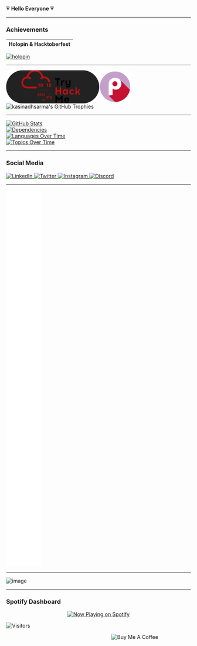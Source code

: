 💗 **Hello Everyone** 💗  

---

### Achievements  

| Holopin & Hacktoberfest |  
| - |  
[![holopin](https://holopin.me/kasinadhsarma)](https://holopin.io/@kasinadhsarma)  

---

<a href="https://tryhackme.com/p/kasinadhsarma" target="_blank">
  <img src="img/tryhackme.png" align="left" alt="TryHackMe" style="height:90px;">
</a>  
<a href="https://play.picoctf.org/users/kasinadhsarma" target="_blank">
  <img src="img/picoctf.png" align="left" alt="PicoCTF" style="height:90px;">
</a>  

![kasinadhsarma's GitHub Trophies](https://github-profile-trophy.vercel.app/?username=kasinadhsarma)  

---

[![GitHub Stats](https://stats.quine.sh/kasinadhsarma/github?theme=dark)](https://quine.sh?utm_source=widgets&utm_campaign=kasinadhsarma)  
[![Dependencies](https://stats.quine.sh/kasinadhsarma/dependencies?theme=dark)](https://quine.sh?utm_source=widgets&utm_campaign=kasinadhsarma)  
[![Languages Over Time](https://stats.quine.sh/kasinadhsarma/languages-over-time?theme=dark)](https://quine.sh?utm_source=widgets&utm_campaign=kasinadhsarma)  
[![Topics Over Time](https://stats.quine.sh/kasinadhsarma/topics-over-time?theme=dark)](https://quine.sh?utm_source=widgets&utm_campaign=kasinadhsarma)  

---

### Social Media  

<a href='https://www.linkedin.com/in/kasinadhasarma/' target="_blank">
  <img src="https://img.icons8.com/external-justicon-lineal-color-justicon/64/000000/external-linkedin-social-media-justicon-lineal-color-justicon.png" alt="LinkedIn"/>
</a>  
<a href='https://x.com/Kasinadha' target="_blank">
  <img src="https://img.icons8.com/external-justicon-lineal-color-justicon/64/000000/external-twitter-social-media-justicon-lineal-color-justicon.png" alt="Twitter"/>
</a>  
<a href='https://www.instagram.com/skasinadh/' target="_blank">
  <img src="https://img.icons8.com/external-justicon-lineal-color-justicon/64/000000/external-instagram-social-media-justicon-lineal-color-justicon.png" alt="Instagram"/>
</a>  
<a href='https://discord.com/channels/kasi353l#5498' target="_blank">
  <img src="https://img.icons8.com/external-justicon-lineal-color-justicon/64/000000/external-discord-social-media-justicon-lineal-color-justicon.png" alt="Discord"/>
</a>  

---

![GitHub Metrics](github-metrics.svg)  

---

![image](https://github.com/user-attachments/assets/3d69accc-ba0e-4d9a-adba-9361eb4b19f8)

---
### Spotify Dashboard  

<a href="https://github.com/kasinadhsarma/spotify_dashbord" target="_blank">
  <p align="center">
    <img src="https://spotify-dashbord.vercel.app/api/now-playing" alt="Now Playing on Spotify">
  </p>
</a>  

![Visitors](https://api.visitorbadge.io/api/visitors?path=https%3A%2F%2Fgithub.com%2Fkasinadhsarma&countColor=%23ff8a65)  

<a href="https://www.buymeacoffee.com/kasinadhsarma" target="_blank">
  <img src="https://cdn.buymeacoffee.com/buttons/v2/default-red.png" align="right" alt="Buy Me A Coffee" style="height:60px;width:217px;">
</a>  
